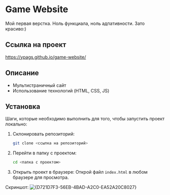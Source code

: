 # Game Website

Мой первая верстка. Ноль функциала, ноль адпативности. Зато красиво:)

## Ссылка на проект

https://ypags.github.io/game-website/

## Описание

- Мультистраничный сайт
- Использование технологий (HTML, CSS, JS)

## Установка

Шаги, которые необходимо выполнить для того, чтобы запустить проект локально:

1. Склонировать репозиторий:
    ```bash
    git clone <ссылка на репозиторий>
    ```

2. Перейти в папку с проектом:
    ```bash
    cd <папка с проектом>
    ```

3. Открыть проект в браузере:
    Открой файл `index.html` в любом браузере для просмотра.

Скриншот:
![{D721D7F3-56EB-4BAD-A2C0-EA52A20C8027}](https://github.com/user-attachments/assets/eda70aaf-9250-4a18-b7e1-f786f1ee4fb4)
